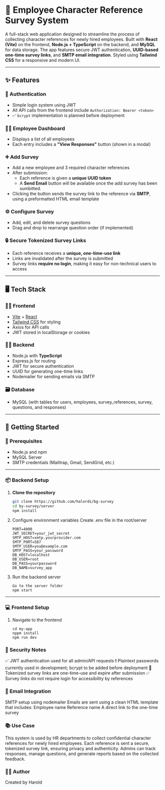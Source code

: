# 📝 Employee Character Reference Survey System

A full-stack web application designed to streamline the process of collecting character references for newly hired employees. Built with **React (Vite)** on the frontend, **Node.js + TypeScript** on the backend, and **MySQL** for data storage. The app features secure JWT authentication, **UUID-based one-time survey links**, and **SMTP email integration**. Styled using **Tailwind CSS** for a responsive and modern UI.

---

## ✨ Features

### 🔐 Authentication
- Simple login system using JWT
- All API calls from the frontend include `Authorization: Bearer <token>`
- ✅ `bcrypt` implementation is planned before deployment

### 🧑‍💼 Employee Dashboard
- Displays a list of all employees
- Each entry includes a **"View Responses"** button (shown in a modal)

### ➕ Add Survey
- Add a new employee and 3 required character references
- After submission:
  - Each reference is given a **unique UUID token**
  - A **Send Email** button will be available once the add survey has been sumbitted.
- Clicking the button sends the survey link to the reference via **SMTP**, using a preformatted HTML email template

### ⚙️ Configure Survey
- Add, edit, and delete survey questions
- Drag and drop to rearrange question order (if implemented)

### 🔒 Secure Tokenized Survey Links
- Each reference receives a **unique, one-time-use link**
- Links are invalidated after the survey is submitted
- Survey links **require no login**, making it easy for non-technical users to access

---

## 🖥️ Tech Stack

### 🧑‍🎨 Frontend
- [Vite](https://vitejs.dev/) + [React](https://reactjs.org/)
- [Tailwind CSS](https://tailwindcss.com/) for styling
- Axios for API calls
- JWT stored in localStorage or cookies

### 🧑‍💻 Backend
- Node.js with **TypeScript**
- Express.js for routing
- JWT for secure authentication
- UUID for generating one-time links
- Nodemailer for sending emails via SMTP

### 🗃 Database
- MySQL (with tables for users, employees, survey_references, survey, questions, and responses)

---

## 🚀 Getting Started

### 🔧 Prerequisites
- Node.js and npm
- MySQL Server
- SMTP credentials (Mailtrap, Gmail, SendGrid, etc.)

---

### 📦 Backend Setup

1. **Clone the repository**
   ```bash
   git clone https://github.com/halords/bg-survey
   cd by-survey/server
   npm install
   
2. Configure environment variables
   Create .env file in the root/server
   ```
   PORT=4000
   JWT_SECRET=your_jwt_secret
   SMTP_HOST=smtp.yourprovider.com
   SMTP_PORT=587
   SMTP_USER=you@example.com
   SMTP_PASS=your_password
   DB_HOST=localhost
   DB_USER=root
   DB_PASS=yourpassword
   DB_NAME=survey_app

3. Run the backend server
   ```
   Go to the server folder
   npm start
   
---

### 💻 Frontend Setup

1. Navigate to the frontend
   ```
   cd my-app
   nppm install
   npm run dev

### 🔐 Security Notes
  ✅ JWT authentication used for all admin/API requests
  ❗ Plaintext passwords currently used in development; bcrypt to be added before deployment
  🚫 Tokenized survey links are one-time-use and expire after submission
  ✅ Survey links do not require login for accessibility by references

### 📄 Email Integration
  SMTP setup using nodemailer
  Emails are sent using a clean HTML template that includes:
  Employee name
  Reference name
  A direct link to the one-time survey


### 📚 Use Case
  This system is used by HR departments to collect confidential character references for newly hired employees. Each reference is sent a secure, tokenized survey link, ensuring privacy and authenticity. Admins can track responses, manage questions, and generate reports based on the collected feedback.

### 🙋‍♂️ Author
  Created by Harold
